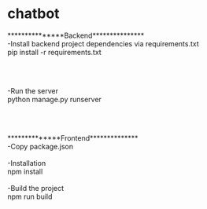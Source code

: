 # chatbot
<p>
***************Backend***************<br>
-Install backend project dependencies via requirements.txt<br>
    pip install -r requirements.txt</p><br>
<p><br>
-Run the server<br>
    python manage.py runserver<br>
</p><br>
<p><br>
**************Frontend**************<br>
-Copy package.json<br>
<br>
-Installation<br>
    npm install<br>
<br>
-Build the project<br>
    npm run build<br>
</p><br>
